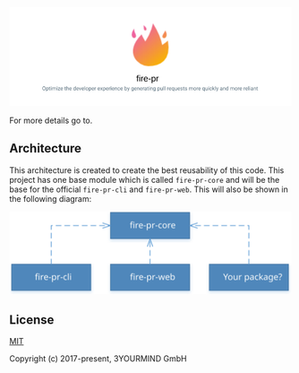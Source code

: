 <img src="./docs/readme-banner.svg" />

For more details go to.

## Architecture

This architecture is created to create the best reusability of this code. This project has one base module which is called `fire-pr-core` and will be the base for the official `fire-pr-cli` and `fire-pr-web`. This will also be shown in the following diagram:

<p align="center"><img src="./docs/fire-pr-architecture.svg" alt="fire-pr architecture"></p>

## License

[MIT](./LICENSE)

Copyright (c) 2017-present, 3YOURMIND GmbH
